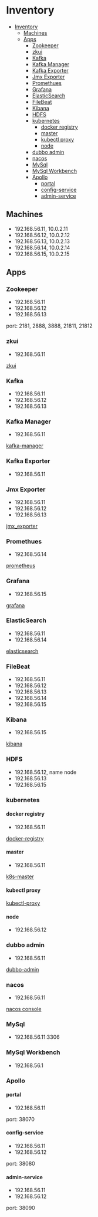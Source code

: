 # Inventory

- [Inventory](#inventory)
  - [Machines](#machines)
  - [Apps](#apps)
    - [Zookeeper](#zookeeper)
    - [zkui](#zkui)
    - [Kafka](#kafka)
    - [Kafka Manager](#kafka-manager)
    - [Kafka Exporter](#kafka-exporter)
    - [Jmx Exporter](#jmx-exporter)
    - [Promethues](#promethues)
    - [Grafana](#grafana)
    - [ElasticSearch](#elasticsearch)
    - [FileBeat](#filebeat)
    - [Kibana](#kibana)
    - [HDFS](#hdfs)
    - [kubernetes](#kubernetes)
      - [docker registry](#docker-registry)
      - [master](#master)
      - [kubectl proxy](#kubectl-proxy)
      - [node](#node)
    - [dubbo admin](#dubbo-admin)
    - [nacos](#nacos)
    - [MySql](#mysql)
    - [MySql Workbench](#mysql-workbench)
    - [Apollo](#apollo)
      - [portal](#portal)
      - [config-service](#config-service)
      - [admin-service](#admin-service)

## Machines

- 192.168.56.11, 10.0.2.11
- 192.168.56.12, 10.0.2.12
- 192.168.56.13, 10.0.2.13
- 192.168.56.14, 10.0.2.14
- 192.168.56.15, 10.0.2.15

## Apps

### Zookeeper

- 192.168.56.11
- 192.168.56.12
- 192.168.56.13

port: 2181, 2888, 3888, 21811, 21812

### zkui

- 192.168.56.11

[zkui](http://192.168.56.11:9090)

### Kafka

- 192.168.56.11
- 192.168.56.12
- 192.168.56.13

### Kafka Manager

- 192.168.56.11

[kafka-manager](http://192.168.56.11:9000/)

### Kafka Exporter

- 192.168.56.11

### Jmx Exporter

- 192.168.56.11
- 192.168.56.12
- 192.168.56.13

[jmx_exporter](http://192.168.56.11:9000/)

### Promethues

- 192.168.56.14

[prometheus](http://192.168.56.14:9090/graph)

### Grafana

- 192.168.56.15

[grafana](http://192.168.56.15:3000)

### ElasticSearch

- 192.168.56.11
- 192.168.56.14

[elasticsearch](http://192.168.56.14:9200/)

### FileBeat

- 192.168.56.11
- 192.168.56.12
- 192.168.56.13
- 192.168.56.14
- 192.168.56.15

### Kibana

- 192.168.56.15

[kibana](http://192.168.56.15:5601/)

### HDFS

- 192.168.56.12, name node
- 192.168.56.13
- 192.168.56.15

### kubernetes

#### docker registry

- 192.168.56.11

[docker-registry](http://192.168.56.11:15000/)

#### master

- 192.168.56.11

[k8s-master](https://10.0.2.11:6443)

#### kubectl proxy

[kubectl-proxy](http://192.168.56.11:8001/)

#### node

- 192.168.56.12

### dubbo admin

- 192.168.56.11

[dubbo-admin](http://192.168.56.11:20881)

### nacos

- 192.168.56.11

[nacos console](http://192.168.56.11:8848/nacos/index.html)

### MySql

- 192.168.56.11:3306

### MySql Workbench

- 192.168.56.1

### Apollo

#### portal

- 192.168.56.11

port: 38070

#### config-service

- 192.168.56.11
- 192.168.56.12

port: 38080

#### admin-service

- 192.168.56.11
- 192.168.56.12

port: 38090
